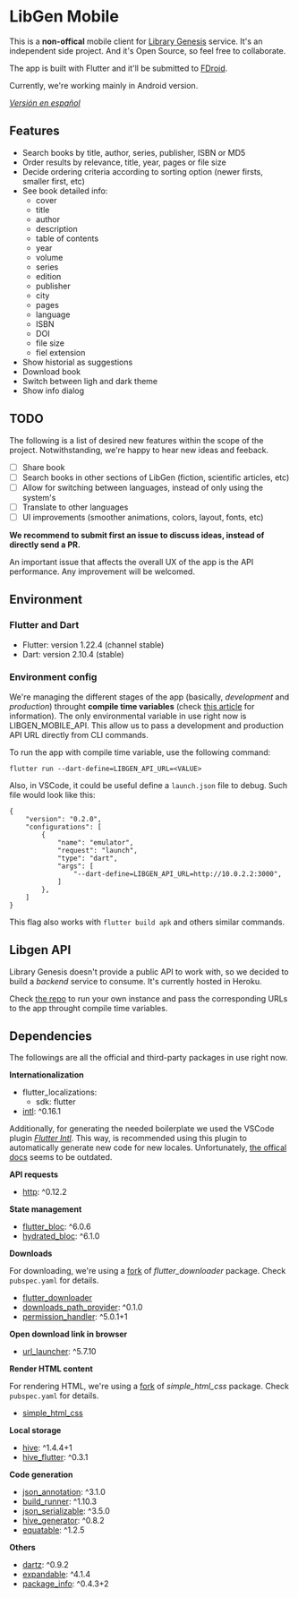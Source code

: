 # LibGen Mobile

This is a **non-offical** mobile client for [Library Genesis](http://gen.lib.rus.ec) service. It's an independent side project. And it's Open Source, so feel free to collaborate.

The app is built with Flutter and it'll be submitted to [FDroid](https://f-droid.org).

Currently, we're working mainly in Android version.

[*Versión en español*](README.es.md)

## Features

- Search books by title, author, series, publisher, ISBN or MD5
- Order results by relevance, title, year, pages or file size
- Decide ordering criteria according to sorting option (newer firsts, smaller first, etc)
- See book detailed info:
  - cover
  - title
  - author
  - description
  - table of contents
  - year
  - volume
  - series
  - edition
  - publisher
  - city
  - pages
  - language
  - ISBN
  - DOI
  - file size
  - fiel extension
- Show historial as suggestions
- Download book
- Switch between ligh and dark theme
- Show info dialog

## TODO

The following is a list of desired new features within the scope of the project. Notwithstanding, we're happy to hear new ideas and feeback.

- [ ] Share book
- [ ] Search books in other sections of LibGen (fiction, scientific articles, etc)
- [ ] Allow for switching between languages, instead of only using the system's
- [ ] Translate to other languages
- [ ] UI improvements (smoother animations, colors, layout, fonts, etc)

**We recommend to submit first an issue to discuss ideas, instead of directly send a PR.**

An important issue that affects the overall UX of the app is the API performance. Any improvement will be welcomed.

## Environment

### Flutter and Dart

- Flutter: version 1.22.4 (channel stable)
- Dart: version 2.10.4 (stable)

### Environment config

We're managing the different stages of the app (basically, *development* and *production*) throught **compile time variables** (check [this article](https://binary-studio.com/2020/06/23/flutter-3/) for information). The only environmental variable in use right now is LIBGEN_MOBILE_API. This allow us to pass a development and production API URL directly from CLI commands.

To run the app with compile time variable, use the following command:

`flutter run --dart-define=LIBGEN_API_URL=<VALUE>`

Also, in VSCode, it could be useful define a `launch.json` file to debug. Such file would look like this:

```
{
    "version": "0.2.0",
    "configurations": [
        {
            "name": "emulator",
            "request": "launch",
            "type": "dart",
            "args": [
                "--dart-define=LIBGEN_API_URL=http://10.0.2.2:3000",
            ]
        },
    ]
}
```

This flag also works with `flutter build apk` and others similar commands.

## Libgen API

Library Genesis doesn't provide a public API to work with, so we decided to build a *backend* service to consume. It's currently hosted in Heroku.

Check [the repo](https://github.com/manuelvargastapia/libgen_api/tree/master) to run your own instance and pass the corresponding URLs to the app throught compile time variables.

## Dependencies

The followings are all the official and third-party packages in use right now.

**Internationalization**

  - flutter_localizations:
    - sdk: flutter
  - [intl](https://pub.dev/packages/intl): ^0.16.1

Additionally, for generating the needed boilerplate we used the VSCode plugin [*Flutter Intl*](https://marketplace.visualstudio.com/items?itemName=localizely.flutter-intl). This way, is recommended using this plugin to automatically generate new code for new locales. Unfortunately, [the offical docs](https://flutter.dev/docs/development/accessibility-and-localization/internationalization) seems to be outdated.

**API requests**

  - [http](https://pub.dev/packages/http): ^0.12.2

**State management**

  - [flutter_bloc](https://pub.dev/packages/flutter_bloc): ^6.0.6
  - [hydrated_bloc](https://pub.dev/packages/hydrated_bloc): ^6.1.0

**Downloads**

For downloading, we're using a [fork](https://github.com/manuelvargastapia/flutter_downloader) of *flutter_downloader* package. Check `pubspec.yaml` for details.

  - [flutter_downloader](https://pub.dev/packages/flutter_downloader)
  - [downloads_path_provider](https://pub.dev/packages/downloads_path_provider): ^0.1.0
  - [permission_handler](https://pub.dev/packages/permission_handler): ^5.0.1+1
  
**Open download link in browser**

  - [url_launcher](https://pub.dev/packages/url_launcher): ^5.7.10

**Render HTML content**

For rendering HTML, we're using a [fork](https://github.com/manuelvargastapia/simple_html_css_flutter) of *simple_html_css* package. Check `pubspec.yaml` for details.

  - [simple_html_css](https://pub.dev/packages/simple_html_css)

**Local storage**

  - [hive](https://pub.dev/packages/hive): ^1.4.4+1
  - [hive_flutter](https://pub.dev/packages/hive_flutter): ^0.3.1

**Code generation**

  - [json_annotation](https://pub.dev/packages/json_annotation): ^3.1.0
  - [build_runner](https://pub.dev/packages/build_runner): ^1.10.3
  - [json_serializable](https://pub.dev/packages/json_serializable): ^3.5.0
  - [hive_generator](https://pub.dev/packages/hive_generator): ^0.8.2
  - [equatable](https://pub.dev/packages/equatable): ^1.2.5

**Others**

  - [dartz](https://pub.dev/packages/dartz): ^0.9.2
  - [expandable](https://pub.dev/packages/expandable): ^4.1.4
  - [package_info](https://pub.dev/packages/package_info): ^0.4.3+2
